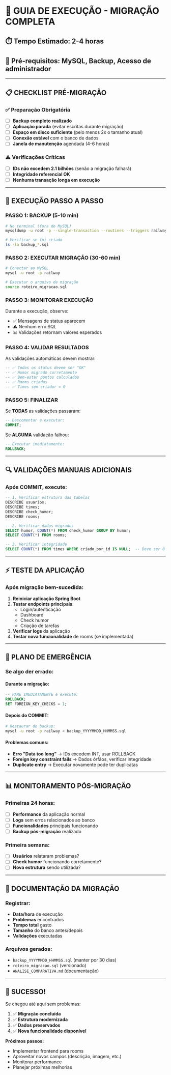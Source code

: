 # 🚀 GUIA DE EXECUÇÃO - MIGRAÇÃO COMPLETA

## ⏱️ Tempo Estimado: 2-4 horas
## 🔧 Pré-requisitos: MySQL, Backup, Acesso de administrador

---

## 📋 CHECKLIST PRÉ-MIGRAÇÃO

### ✅ Preparação Obrigatória
- [ ] **Backup completo realizado**
- [ ] **Aplicação parada** (evitar escritas durante migração)
- [ ] **Espaço em disco suficiente** (pelo menos 2x o tamanho atual)
- [ ] **Conexão estável** com o banco de dados
- [ ] **Janela de manutenção** agendada (4-6 horas)

### ⚠️ Verificações Críticas
- [ ] **IDs não excedem 2.1 bilhões** (senão a migração falhará)
- [ ] **Integridade referencial OK**
- [ ] **Nenhuma transação longa em execução**

---

## 🎯 EXECUÇÃO PASSO A PASSO

### **PASSO 1: BACKUP** (5-10 min)
```bash
# No terminal (fora do MySQL)
mysqldump -u root -p --single-transaction --routines --triggers railway > backup_$(date +%Y%m%d_%H%M%S).sql

# Verificar se foi criado
ls -la backup_*.sql
```

### **PASSO 2: EXECUTAR MIGRAÇÃO** (30-60 min)
```bash
# Conectar ao MySQL
mysql -u root -p railway

# Executar o arquivo de migração
source roteiro_migracao.sql
```

### **PASSO 3: MONITORAR EXECUÇÃO**
Durante a execução, observe:
- ✅ Mensagens de status aparecem
- ⚠️ Nenhum erro SQL
- 📊 Validações retornam valores esperados

### **PASSO 4: VALIDAR RESULTADOS**
As validações automáticas devem mostrar:
```sql
-- ✅ Todos os status devem ser "OK"
-- ✅ Humor migrado corretamente
-- ✅ Bem-estar pontos calculados
-- ✅ Rooms criadas
-- ✅ Times sem criador = 0
```

### **PASSO 5: FINALIZAR**
Se **TODAS** as validações passaram:
```sql
-- Descomentar e executar:
COMMIT;
```

Se **ALGUMA** validação falhou:
```sql
-- Executar imediatamente:
ROLLBACK;
```

---

## 🔍 VALIDAÇÕES MANUAIS ADICIONAIS

### Após COMMIT, execute:
```sql
-- 1. Verificar estrutura das tabelas
DESCRIBE usuarios;
DESCRIBE times;
DESCRIBE check_humor;
DESCRIBE rooms;

-- 2. Verificar dados migrados
SELECT humor, COUNT(*) FROM check_humor GROUP BY humor;
SELECT COUNT(*) FROM rooms;

-- 3. Verificar integridade
SELECT COUNT(*) FROM times WHERE criado_por_id IS NULL;  -- Deve ser 0
```

---

## ⚡ TESTE DA APLICAÇÃO

### Após migração bem-sucedida:
1. **Reiniciar aplicação Spring Boot**
2. **Testar endpoints principais**:
   - Login/autenticação
   - Dashboard
   - Check humor
   - Criação de tarefas
3. **Verificar logs** da aplicação
4. **Testar nova funcionalidade** de rooms (se implementada)

---

## 🚨 PLANO DE EMERGÊNCIA

### Se algo der errado:

#### **Durante a migração:**
```sql
-- PARE IMEDIATAMENTE e execute:
ROLLBACK;
SET FOREIGN_KEY_CHECKS = 1;
```

#### **Depois do COMMIT:**
```bash
# Restaurar do backup:
mysql -u root -p railway < backup_YYYYMMDD_HHMMSS.sql
```

#### **Problemas comuns:**
- **Erro "Data too long"** → IDs excedem INT, usar ROLLBACK
- **Foreign key constraint fails** → Dados órfãos, verificar integridade
- **Duplicate entry** → Executar novamente pode ter duplicatas

---

## 📊 MONITORAMENTO PÓS-MIGRAÇÃO

### Primeiras 24 horas:
- [ ] **Performance** da aplicação normal
- [ ] **Logs** sem erros relacionados ao banco
- [ ] **Funcionalidades** principais funcionando
- [ ] **Backup pós-migração** realizado

### Primeira semana:
- [ ] **Usuários** relataram problemas?
- [ ] **Check humor** funcionando corretamente?
- [ ] **Nova estrutura** sendo utilizada?

---

## 📝 DOCUMENTAÇÃO DA MIGRAÇÃO

### Registrar:
- **Data/hora** de execução
- **Problemas** encontrados
- **Tempo total** gasto
- **Tamanho** do banco antes/depois
- **Validações** executadas

### Arquivos gerados:
- `backup_YYYYMMDD_HHMMSS.sql` (manter por 30 dias)
- `roteiro_migracao.sql` (versionado)
- `ANALISE_COMPARATIVA.md` (documentação)

---

## 🎉 SUCESSO!

Se chegou até aqui sem problemas:
1. ✅ **Migração concluída**
2. ✅ **Estrutura modernizada**  
3. ✅ **Dados preservados**
4. ✅ **Nova funcionalidade disponível**

**Próximos passos:**
- Implementar frontend para rooms
- Aproveitar novos campos (descrição, imagem, etc.)
- Monitorar performance
- Planejar próximas melhorias 